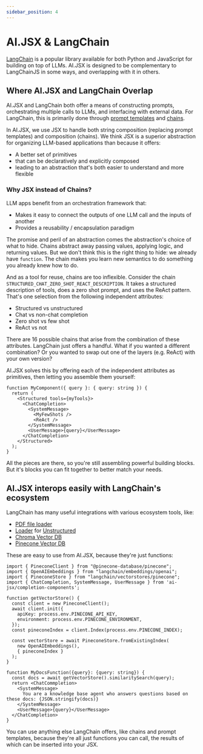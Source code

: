 ```yaml
---
sidebar_position: 4
---
```


# AI.JSX & LangChain

[LangChain](https://langchain.com) is a popular library available for both Python and JavaScript for building on top of LLMs. AI.JSX is designed to be complementary to LangChainJS in some ways, and overlapping with it in others.

## Where AI.JSX and LangChain Overlap

AI.JSX and LangChain both offer a means of constructing prompts, orchestrating multiple calls to LLMs, and interfacing with external data. For LangChain, this is primarily done through [prompt templates](https://js.langchain.com/docs/modules/prompts/prompt_templates/) and [chains](https://js.langchain.com/docs/modules/chains/).

In AI.JSX, we use JSX to handle both string composition (replacing prompt templates) and composition (chains). We think JSX is a superior abstraction for organizing LLM-based applications than because it offers:

- A better set of primitives
- that can be declaratively and explicitly composed
- leading to an abstraction that's both easier to understand and more flexible

### Why JSX instead of Chains?

LLM apps benefit from an orchestration framework that:

- Makes it easy to connect the outputs of one LLM call and the inputs of another
- Provides a reusability / encapsulation paradigm

The promise and peril of an abstraction comes the abstraction's choice of what to hide. Chains abstract away passing values, applying logic, and returning values. But we don't think this is the right thing to hide: we already have `function`. The chain makes you learn new semantics to do something you already knew how to do.

And as a tool for reuse, chains are too inflexible. Consider the chain `STRUCTURED_CHAT_ZERO_SHOT_REACT_DESCRIPTION`. It takes a structured description of tools, does a zero shot prompt, and uses the ReAct pattern. That's one selection from the following independent attributes:

- Structured vs unstructured
- Chat vs non-chat completion
- Zero shot vs few shot
- ReAct vs not

There are 16 possible chains that arise from the combination of these attributes. LangChain just offers a handful. What if you wanted a different combination? Or you wanted to swap out one of the layers (e.g. ReAct) with your own version?

AI.JSX solves this by offering each of the independent attributes as primitives, then letting you assemble them yourself:

```tsx
function MyComponent({ query }: { query: string }) {
  return (
    <Structured tools={myTools}>
      <ChatCompletion>
        <SystemMessage>
          <MyFewShots />
          <ReAct />
        </SystemMessage>
        <UserMessage>{query}</UserMessage>
      </ChatCompletion>
    </Structured>
  );
}
```

All the pieces are there, so you're still assembling powerful building blocks. But it's blocks you can fit together to better match your needs.

## AI.JSX interops easily with LangChain's ecosystem

LangChain has many useful integrations with various ecosystem tools, like:

- [PDF file loader](https://js.langchain.com/docs/modules/indexes/document_loaders/examples/file_loaders/pdf)
- [Loader](https://js.langchain.com/docs/modules/indexes/document_loaders/examples/file_loaders/unstructured) for [Unstructured](https://www.unstructured.io/)
- [Chroma Vector DB](https://js.langchain.com/docs/modules/indexes/vector_stores/integrations/chroma)
- [Pinecone Vector DB](https://js.langchain.com/docs/modules/indexes/vector_stores/integrations/pinecone)

These are easy to use from AI.JSX, because they're just functions:

```tsx
import { PineconeClient } from "@pinecone-database/pinecone";
import { OpenAIEmbeddings } from "langchain/embeddings/openai";
import { PineconeStore } from "langchain/vectorstores/pinecone";
import { ChatCompletion, SystemMessage, UserMessage } from 'ai-jsx/completion-components';

function getVectorStore() {
  const client = new PineconeClient();
  await client.init({
    apiKey: process.env.PINECONE_API_KEY,
    environment: process.env.PINECONE_ENVIRONMENT,
  });
  const pineconeIndex = client.Index(process.env.PINECONE_INDEX);

  const vectorStore = await PineconeStore.fromExistingIndex(
    new OpenAIEmbeddings(),
    { pineconeIndex }
  );
}

function MyDocsFunction({query}: {query: string}) {
  const docs = await getVectorStore().similaritySearch(query);
  return <ChatCommpletion>
    <SystemMessage>
      You are a knowledge base agent who answers questions based on these docs: {JSON.stringify(docs)}
    </SystemMessage>
    <UserMessage>{query}</UserMessage>
  </ChatCompletion>
}
```

You can use anything else LangChain offers, like chains and prompt templates, because they're all just functions you can call, the results of which can be inserted into your JSX.

